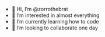 - 👋 Hi, I’m @zorrothebrat
- 👀 I’m interested in almost everything
- 🌱 I’m currently learning how to code
- 💞️ I’m looking to collaborate one day


<!---
zorrothebrat/zorrothebrat is a ✨ special ✨ repository because its `README.md` (this file) appears on your GitHub profile.
You can click the Preview link to take a look at your changes.
--->

